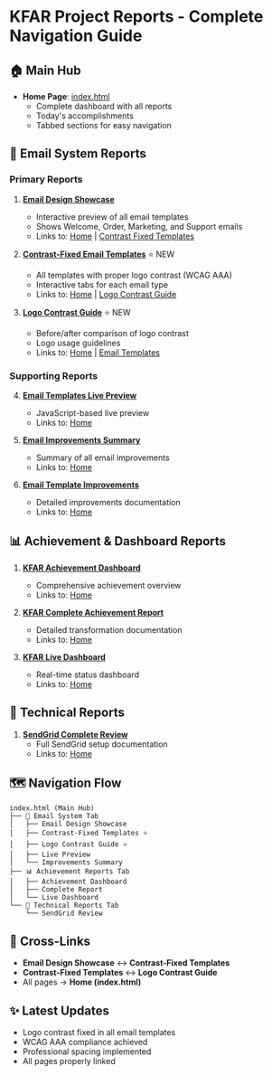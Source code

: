 # KFAR Project Reports - Complete Navigation Guide

## 🏠 Main Hub
- **Home Page**: [index.html](index.html)
  - Complete dashboard with all reports
  - Today's accomplishments
  - Tabbed sections for easy navigation

## 📧 Email System Reports

### Primary Reports
1. **[Email Design Showcase](email-contrast-fixed.html)**
   - Interactive preview of all email templates
   - Shows Welcome, Order, Marketing, and Support emails
   - Links to: [Home](index.html) | [Contrast Fixed Templates](email-contrast-fixed.html)

2. **[Contrast-Fixed Email Templates](email-contrast-fixed.html)** ⭐ NEW
   - All templates with proper logo contrast (WCAG AAA)
   - Interactive tabs for each email type
   - Links to: [Home](index.html) | [Logo Contrast Guide](logo-contrast-guide.html)

3. **[Logo Contrast Guide](logo-contrast-guide.html)** ⭐ NEW
   - Before/after comparison of logo contrast
   - Logo usage guidelines
   - Links to: [Home](index.html) | [Email Templates](email-contrast-fixed.html)

### Supporting Reports
4. **[Email Templates Live Preview](email-templates-live-preview.html)**
   - JavaScript-based live preview
   - Links to: [Home](index.html)

5. **[Email Improvements Summary](email-improvements-summary.html)**
   - Summary of all email improvements
   - Links to: [Home](index.html)

6. **[Email Template Improvements](EMAIL_TEMPLATE_IMPROVEMENTS.html)**
   - Detailed improvements documentation
   - Links to: [Home](index.html)

## 📊 Achievement & Dashboard Reports

1. **[KFAR Achievement Dashboard](KFAR_ACHIEVEMENT_DASHBOARD.html)**
   - Comprehensive achievement overview
   - Links to: [Home](index.html)

2. **[KFAR Complete Achievement Report](KFAR_COMPLETE_ACHIEVEMENT_REPORT.html)**
   - Detailed transformation documentation
   - Links to: [Home](index.html)

3. **[KFAR Live Dashboard](KFAR_LIVE_DASHBOARD.html)**
   - Real-time status dashboard
   - Links to: [Home](index.html)

## 🔧 Technical Reports

1. **[SendGrid Complete Review](SENDGRID_COMPLETE_REVIEW.html)**
   - Full SendGrid setup documentation
   - Links to: [Home](index.html)

## 🗺️ Navigation Flow

```
index.html (Main Hub)
├── 📧 Email System Tab
│   ├── Email Design Showcase
│   ├── Contrast-Fixed Templates ⭐
│   ├── Logo Contrast Guide ⭐
│   ├── Live Preview
│   └── Improvements Summary
├── 📊 Achievement Reports Tab
│   ├── Achievement Dashboard
│   ├── Complete Report
│   └── Live Dashboard
└── 🔧 Technical Reports Tab
    └── SendGrid Review
```

## 🔗 Cross-Links

- **Email Design Showcase** ↔️ **Contrast-Fixed Templates**
- **Contrast-Fixed Templates** ↔️ **Logo Contrast Guide**
- All pages → **Home (index.html)**

## ✨ Latest Updates
- Logo contrast fixed in all email templates
- WCAG AAA compliance achieved
- Professional spacing implemented
- All pages properly linked